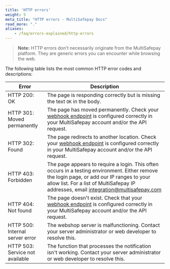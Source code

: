 ```yaml
---
title: 'HTTP errors'
weight: 5
meta_title: "HTTP errors - MultiSafepay Docs"
read_more: "."
aliases:
    - /faq/errors-explained/http-errors
---
```

> **Note:** HTTP errors don't necessarily originate from the MultiSafepay platform. They are generic errors you can encounter while browsing the web.

The following table lists the most common HTTP error codes and descriptions:

|  Error	|  Description 	           |
|-----------|--------------------------|
| HTTP 200: OK | The page is responding correctly but is missing the text `OK` in the body. |          
| HTTP 301: Moved permanently | The page has moved permanently. Check your [webhook endpoint](/integrations/self-made/configure-your-webhook/) is configured correctly in your MultiSafepay account and/or the API request. | 
| HTTP 302: Found | The page redirects to another location. Check your [webhook endpoint](/integrations/self-made/configure-your-webhook/) is configured correctly in your MultiSafepay account and/or the API request. |                 
| HTTP 403: Forbidden | The page appears to require a login. This often occurs in a testing environment. Either remove the login page, or add our IP ranges to your allow list. For a list of MultiSafepay IP addresses, email <integration@multisafepay.com> | 
| HTTP 404: Not found | The page doesn't exist. Check that your [webhook endpoint](/integrations/self-made/configure-your-webhook/) is configured correctly in your MultiSafepay account and/or the API request. |
| HTTP 500: Internal server error | The webshop server is malfunctioning. Contact your server administrator or web developer to resolve this. |
| HTTP 503: Service not available | The function that processes the notification isn't working. Contact your server administrator or web developer to resolve this. | 
